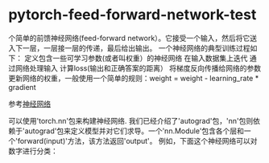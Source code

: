# pytorch-feed-forward-network-test
个简单的前馈神经网络(feed-forward network）。它接受一个输入，然后将它送入下一层，一层接一层的传递，最后给出输出。  一个神经网络的典型训练过程如下：  定义包含一些可学习参数(或者叫权重）的神经网络 在输入数据集上迭代 通过网络处理输入 计算loss(输出和正确答案的距离） 将梯度反向传播给网络的参数 更新网络的权重，一般使用一个简单的规则：weight = weight - learning_rate * gradient

参考[神经网络](https://pytorch.apachecn.org/docs/1.4/blitz/neural_networks_tutorial.html)    

可以使用'torch.nn'包来构建神经网络.
我们已经介绍了'autograd'包，'nn'包则依赖于'autograd'包来定义模型并对它们求导。一个'nn.Module'包含各个层和一个'forward(input)'方法，该方法返回'output'。
例如，下面这个神经网络可以对数字进行分类：
